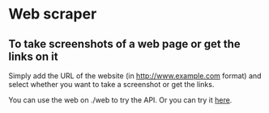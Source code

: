 # Web scraper
## To take screenshots of a web page or get the links on it

Simply add the URL of the website (in http://www.example.com format) and select whether you want to take a screenshot or get the links.

You can use the web on ./web to try the API.
Or you can try it [here](https://inferente.com/scraper/).